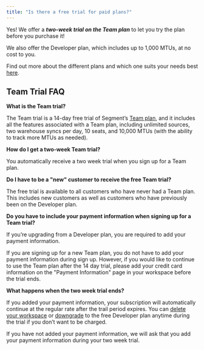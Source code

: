 ```yaml
---
title: "Is there a free trial for paid plans?"
---
```


Yes! We offer a _**two-week trial on the Team plan**_ to let you try the plan before you purchase it! 

We also offer the Developer plan, which includes up to 1,000 MTUs, at no cost to you. 

Find out more about the different plans and which one suits your needs best [here](https://segment.com/pricing). 

## **Team Trial FAQ**

**What is the Team trial?**

The Team trial is a 14-day free trial of Segment’s [Team plan](https://segment.com/pricing), and it includes all the features associated with a Team plan, including unlimited sources, two warehouse syncs per day, 10 seats, and 10,000 MTUs (with the ability to track more MTUs as needed).

**How do I get a two-week Team trial?**

You automatically receive a two week trial when you sign up for a Team plan. 

**Do I have to be a "new" customer to receive the free Team trial?**

The free trial is available to all customers who have never had a Team plan. This includes new customers as well as customers who have previously been on the Developer plan. 

**Do you have to include your payment information when signing up for a Team trial?**

If you’re upgrading from a Developer plan, you are required to add your payment information. 

If you are signing up for a new Team plan, you do not have to add your payment information during sign up. However, if you would like to continue to use the Team plan after the 14 day trial, please add your credit card information on the "Payment Information" page in your workspace before the trial ends. 

**What happens when the two week trial ends?**

If you added your payment information, your subscription will automatically continue at the regular rate after the trail period expires. You can [delete your workspace](https://segment.com/docs/guides/account-management/how-do-i-delete-my-workspace-entirely/) or [downgrade](https://segment.com/docs/guides/usage-and-billing/what-if-i-cancel-my-workspace-before-the-end-of-a-month-on-the-monthly-plan-will-i-get-a-final-bill/) to the free Developer plan anytime during the trial if you don’t want to be charged.

If you have not added your payment information, we will ask that you add your payment information during your two week trial.
